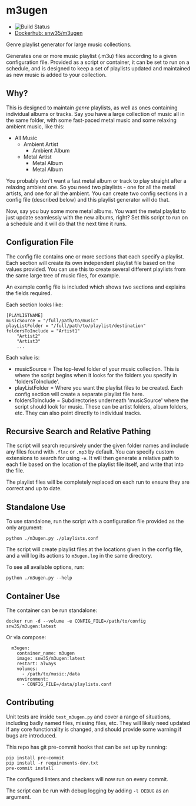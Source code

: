 # m3ugen

* ![Build Status](https://github.com/snw35/m3ugen/actions/workflows/update.yml/badge.svg)
* [Dockerhub: snw35/m3ugen](https://hub.docker.com/r/snw35/m3ugen)

Genre playlist generator for large music collections.

Generates one or more music playlist (.m3u) files according to a given configuration file. Provided as a script or container, it can be set to run on a schedule, and is designed to keep a set of playlists updated and maintained as new music is added to your collection.

## Why?

This is designed to maintain *genre* playlists, as well as ones containing individual albums or tracks. Say you have a large collection of music all in the same folder, with some fast-paced metal music and some relaxing ambient music, like this:

* All Music
    * Ambient Artist
        * Ambient Album
    * Metal Artist
        * Metal Album
        * Metal Album

You probably don't want a fast metal album or track to play straight after a relaxing ambient one. So you need two playlists - one for all the metal artists, and one for all the ambient. You can create two config sections in a config file (described below) and this playlist generator will do that.

Now, say you buy some more metal albums. You want the metal playlist to just update seamlessly with the new albums, right? Set this script to run on a schedule and it will do that the next time it runs.

## Configuration File

The config file contains one or more sections that each specify a playlist. Each section will create its own independent playlist file based on the values provided. You can use this to create several different playlists from the same large tree of music files, for example.

An example config file is included which shows two sections and explains the fields required.

Each section looks like:

```
[PLAYLISTNAME]
musicSource = "/full/path/to/music"
playListFolder = "/full/path/to/playlist/destination"
foldersToInclude = "Artist1"
    "Artist2"
    "Artist3"
    ...
```

Each value is:

 * musicSource = The top-level folder of your music collection. This is where the script begins when it looks for the folders you specify in 'foldersToInclude'.
 * playListFolder = Where you want the playlist files to be created. Each config section will create a separate playlist file here.
 * foldersToInclude = Subdirectories underneath 'musicSource' where the script should look for music. These can be artist folders, album folders, etc. They can also point directly to individual tracks.

## Recursive Search and Relative Pathing

The script will search recursively under the given folder names and include any files found with `.flac` or `.mp3` by default. You can specify custom extensions to search for using `-e`. It will then generate a relative path to each file based on the location of the playlist file itself, and write that into the file.

The playlist files will be completely replaced on each run to ensure they are correct and up to date.

## Standalone Use

To use standalone, run the script with a configuration file provided as the only argument:

`python ./m3ugen.py ./playlists.conf`

The script will create playlist files at the locations given in the config file, and a will log its actions to `m3ugen.log` in the same directory.

To see all available options, run:

`python ./m3ugen.py --help`

## Container Use

The container can be run standalone:

`docker run -d --volume -e CONFIG_FILE=/path/to/config snw35/m3ugen:latest`

Or via compose:

```
  m3ugen:
    container_name: m3ugen
    image: snw35/m3ugen:latest
    restart: always
    volumes:
      - /path/to/music:/data
    environment:
      - CONFIG_FILE=/data/playlists.conf
```

## Contributing

Unit tests are inside `test_m3ugen.py` and cover a range of situations, including badly named files, missing files, etc. They will likely need updated if any core functionality is changed, and should provide some warning if bugs are introduced.

This repo has git pre-commit hooks that can be set up by running:

```
pip install pre-commit
pip install -r requirements-dev.txt
pre-commit install
```

The configured linters and checkers will now run on every commit.

The script can be run with debug logging by adding `-l DEBUG` as an argument.
